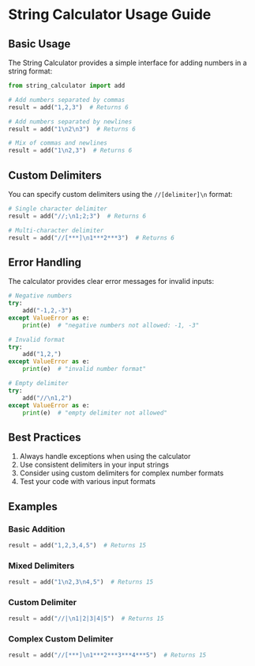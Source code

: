 # String Calculator Usage Guide

## Basic Usage

The String Calculator provides a simple interface for adding numbers in a string format:

```python
from string_calculator import add

# Add numbers separated by commas
result = add("1,2,3")  # Returns 6

# Add numbers separated by newlines
result = add("1\n2\n3")  # Returns 6

# Mix of commas and newlines
result = add("1\n2,3")  # Returns 6
```

## Custom Delimiters

You can specify custom delimiters using the `//[delimiter]\n` format:

```python
# Single character delimiter
result = add("//;\n1;2;3")  # Returns 6

# Multi-character delimiter
result = add("//[***]\n1***2***3")  # Returns 6
```

## Error Handling

The calculator provides clear error messages for invalid inputs:

```python
# Negative numbers
try:
    add("-1,2,-3")
except ValueError as e:
    print(e)  # "negative numbers not allowed: -1, -3"

# Invalid format
try:
    add("1,2,")
except ValueError as e:
    print(e)  # "invalid number format"

# Empty delimiter
try:
    add("//\n1,2")
except ValueError as e:
    print(e)  # "empty delimiter not allowed"
```

## Best Practices

1. Always handle exceptions when using the calculator
2. Use consistent delimiters in your input strings
3. Consider using custom delimiters for complex number formats
4. Test your code with various input formats

## Examples

### Basic Addition
```python
result = add("1,2,3,4,5")  # Returns 15
```

### Mixed Delimiters
```python
result = add("1\n2,3\n4,5")  # Returns 15
```

### Custom Delimiter
```python
result = add("//|\n1|2|3|4|5")  # Returns 15
```

### Complex Custom Delimiter
```python
result = add("//[***]\n1***2***3***4***5")  # Returns 15
``` 
